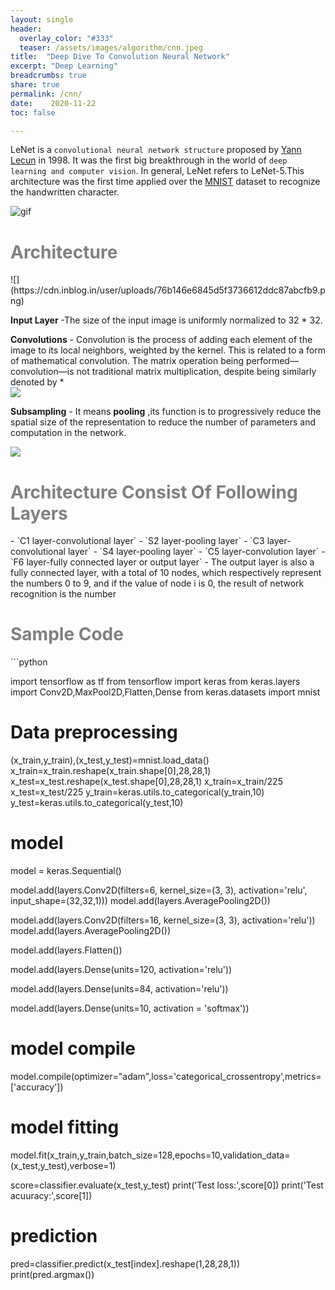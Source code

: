 ```yaml
---
layout: single
header:
  overlay_color: "#333"
  teaser: /assets/images/algorithm/cnn.jpeg
title:  "Deep Dive To Convolution Neural Network"
excerpt: "Deep Learning"
breadcrumbs: true
share: true
permalink: /cnn/
date:    2020-11-22
toc: false

---
```


LeNet is a `convolutional neural network structure` proposed by [Yann Lecun](http://yann.lecun.com/) in 1998. It was the first big breakthrough in the world of `deep learning and computer vision`. In general, LeNet refers to LeNet-5.This architecture was the first time applied over the [MNIST](http://yann.lecun.com/exdb/mnist/)  dataset to recognize the handwritten character. 

![gif](https://cdn.inblog.in/user/uploads/RxR3t6nBckHfcw9hcc8kn8Ejv3zOIw.gif)
<h1 style="color:grey">Architecture</h1>
![](https://cdn.inblog.in/user/uploads/76b146e6845d5f3736612ddc87abcfb9.png)

**Input Layer** -The size of the input image is uniformly normalized to 32 * 32.

**Convolutions** - Convolution is the process of adding each element of the image to its local neighbors, weighted by the kernel. This is related to a form of mathematical convolution. The matrix operation being performed—convolution—is not traditional matrix multiplication, despite being similarly denoted by *  
![](https://cdn.inblog.in/user/uploads/69da556f0c6149519ae07b7ad2fdb84b.png)

**Subsampling** -  It means **pooling** ,its function is to progressively reduce the spatial size of the representation to reduce the number of parameters and computation in the network.  

![](https://cdn.inblog.in/user/uploads/gqQkaDYMf937O4fZKgvwfNYzgFznAA.gif)

<h1 style="color:grey">Architecture Consist Of Following Layers</h1>
- `C1 layer-convolutional layer`
- `S2 layer-pooling layer` 
- `C3 layer-convolutional layer`
- `S4 layer-pooling layer`
- `C5 layer-convolution layer`
- `F6 layer-fully connected layer or output layer` - The output layer is also a fully connected layer, with a total of 10 nodes, which respectively represent the numbers 0 to 9, and if the value of node i is 0, the result of network recognition is the number
<h1 style="color:grey">Sample Code</h1>
```python

import tensorflow as tf
from tensorflow import keras
from keras.layers import Conv2D,MaxPool2D,Flatten,Dense
from keras.datasets import mnist

# Data preprocessing
(x_train,y_train),(x_test,y_test)=mnist.load_data()
x_train=x_train.reshape(x_train.shape[0],28,28,1)
x_test=x_test.reshape(x_test.shape[0],28,28,1)
x_train=x_train/225
x_test=x_test/225
y_train=keras.utils.to_categorical(y_train,10)
y_test=keras.utils.to_categorical(y_test,10)
 
# model 
model = keras.Sequential()

model.add(layers.Conv2D(filters=6, kernel_size=(3, 3), activation='relu', input_shape=(32,32,1)))
model.add(layers.AveragePooling2D())

model.add(layers.Conv2D(filters=16, kernel_size=(3, 3), activation='relu'))
model.add(layers.AveragePooling2D())

model.add(layers.Flatten())

model.add(layers.Dense(units=120, activation='relu'))

model.add(layers.Dense(units=84, activation='relu'))

model.add(layers.Dense(units=10, activation = 'softmax'))
# model compile
model.compile(optimizer="adam",loss='categorical_crossentropy',metrics=['accuracy'])
# model fitting
model.fit(x_train,y_train,batch_size=128,epochs=10,validation_data=(x_test,y_test),verbose=1)

score=classifier.evaluate(x_test,y_test)
print('Test loss:',score[0])
print('Test acuuracy:',score[1])
# prediction
pred=classifier.predict(x_test[index].reshape(1,28,28,1))
print(pred.argmax())


```